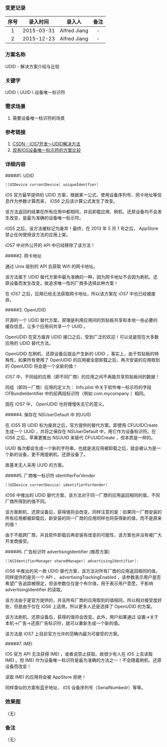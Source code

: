 ### 变更记录

| 序号 | 录入时间 | 录入人 | 备注 |
|:--------:|:--------:|:--------:|:--------:|
| 1 | 2015-03-31 | Alfred Jiang | - |
| 2 | 2015-12-23 | Alfred Jiang | - |

### 方案名称

UDID - 解决方案介绍与比较

### 关键字

UDID \ UUID \ 设备唯一标识符

### 需求场景

1. 需要设备唯一标识符的场景

### 参考链接

1. [CSDN - IOS7开发～UDID解决方法](http://blog.csdn.net/lizhongfu2013/article/details/11982851)
2. [现有IOS设备唯一标示符的方案比较](http://kensou.blog.51cto.com/3495587/1249734)

### 详细内容

#####1. UDID
```objectivec
[[UIDevice currentDevice] uniqueIdentfier]
```

iOS 官方最早提供的 UDID 方案，根据某一公式，使用设备序列号、网卡地址等信息作为参数计算而来， iOS6 之后该计算公式发生了改变。

该方法返回的结果在所有应用中都相同，并且卸载应用、刷机、还原设备均不会发生改变，是最为准确的设备唯一标示符。

iOS5 之后，该方法被标记为废弃！最终，在 2013 年 5 月 1 号之后， AppStore 禁止任何使用该方法的应用上架。

iOS7 中对外公开的 API 中已经移除了该方法！

#####2. 网卡地址

通过 Unix 级别的 API 去获取 Wifi 的网卡地址。

该方法属于 UDID 替代方案中最为准确的一种，因为网卡地址不会因为刷机、还原设备而发生改变。故追求唯一性的厂商多选择此种方案！

在 iOS7 之后，应用已经无法获取网卡地址，所以该方案在 iOS7 中也已经被废弃。

#####3. OpenUDID

开源的一个 UDID 替代方案，原理是利用应用间的剪贴板共享和本地一些必要的缓存信息，让多个应用间共享一个 UUID 。

OpenUDID 在官方废弃 UDID 接口之后，受到广泛的欢迎！可以说是现在大多数应用的 UDID 替代方法。

OpenUDID 在刷机、还原设备后就会产生新的 UDID ，事实上，由于剪贴板的特殊性，如果所有使用了 OpenUDID 的应用被全部卸载之后，再次安装的应用取到的 OpenUDID 将会是一个全新的值！

iOS7 中，不同组的应用（即不同厂商）的应用之间不再能共享剪贴板间的数据！

同组（即同一厂商）应用的定义为： Info.plist 中关于软件唯一标示符的字段 CFBundleIdentifier 中的前两段标识符（例如 com.mycompany ）相同。

固在 iOS7 中， OpenUDID 也将慢慢失去它的意义。

#####4. 保存在 NSUserDefault 中 的UUID

在 iOS5 将 UDID 标为废弃之后，官方提供的替代方案。即使用 CFUUIDCreate 生成一个 UUID ，并将之保存在 NSUserDefault 中，用它作为设备标识符。在 iOS6 之后，苹果更推出 NSUUID 来替代 CFUUIDCreate ，但本质是一样的。

UUID 每次都会生成一个新的字符串，也就是说应用被卸载之后，就会被认为是一个新的设备，更不用提刷机、还原设备了。

故基本无人采用 UUID 的方案。

#####5. 厂商唯一标识符 identifierForVender
```objectivec
[[UIDevice currentDevice] identifierForVender]
```

iOS6 中推出的 UDID 替代方案，该方法对于同一厂商的应用返回相同的值，不同厂商所得到的值不同。

该方案刷机、还原设备后，获得值将会改变。同样注意的是：如果同一厂商安装的所有应用都被卸载后，新安装的同一厂商的应用同样也将获得新的值，而不是原来的值！

由于不能跨厂商，并且软件卸载后再安装有改变的可能性，该方案也并没有被广大开发商接受。

#####6. 广告标识符 advertisingIdentifier (推荐方案)
```objectivec
[[ASIdentifierManager sharedManager] advertisingIdentifier];
```

iOS6 中推出的另一款 UDID 替代方案，该方法对所有厂商的应用返回相同的值。同样提供的是另一个 API ， advertisingTrackingEnabled ，该参数表示用户是否希望广告追踪被限定，但该参数仅仅是个布尔值，用于表示用户意愿，不影响 advertisingIdentifier 的读取。

该方法由于是官方提供的，并且所有厂商的应用取到的值相同，所以相对接受度好些，但是由于仅在 iOS6 上适用，所以更多人还是选择了 OpenUDID 的方案。

该方法刷机、还原设备后，获得的值将会改变。此外，用户如果通过 设置->关于本机->广告->还原广告标识符，就可以重新生成一个新的值。

该方法是 iOS7 上目前官方允许的范畴内最为可接受的方案。

#####7. IMEI

iOS 官方 API 无法获得 IMEI ，或者说禁止获取。故很少有人在 iOS 上去读取 IMEI 。但 IMEI 作为设备唯一标识符是最为准确的方法之一！不会随着刷机、还原设备而改变！

读取 IMEI 的应用将会被 AppStore 拒绝！

同样类似的方案有蓝牙地址、 iOS 设备序列号（SerialNumbedr）等等。

### 效果图
（无）

### 备注
（无）